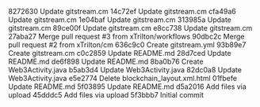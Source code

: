 8272630 Update gitstream.cm
14c72ef Update gitstream.cm
cfa49a6 Update gitstream.cm
1e04baf Update gitstream.cm
313985a Update gitstream.cm
89ce00f Update gitstream.cm
e8cc738 Update gitstream.cm
27aba27 Merge pull request #3 from xTrilton/workflows
90dbc2c Merge pull request #2 from xTrilton/cm
636c9c0 Create gitstream.yml
93b89e7 Create gitstream.cm
c0c2859 Update README.md
28d7ced Update README.md
de6f898 Update README.md
8ba0b76 Create Web3Activity.java
b5ab3d4 Update Web3Activity.java
82dc0a8 Update Web3Activity.java
e5e2774 Delete blockchain_layout.xml.html
01fbefe Update README.md
5f03895 Update README.md
d5a2016 Add files via upload
45dddc5 Add files via upload
5f3bbb7 Initial commit
